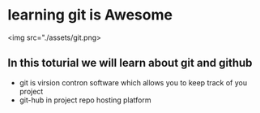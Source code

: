 # learning git is Awesome

<img src="./assets/git.png>

## In this toturial we will learn about git and github 

- git is virsion contron software which allows you to keep track of you project
- git-hub in project repo hosting platform
